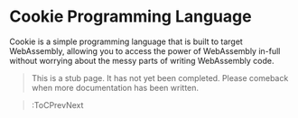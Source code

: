 # Cookie Programming Language

Cookie is a simple programming language that is built to target WebAssembly,
allowing you to access the power of WebAssembly in-full without worrying about
the messy parts of writing WebAssembly code.

> This is a stub page. It has not yet been completed. Please comeback when more
> documentation has been written.

> :ToCPrevNext
